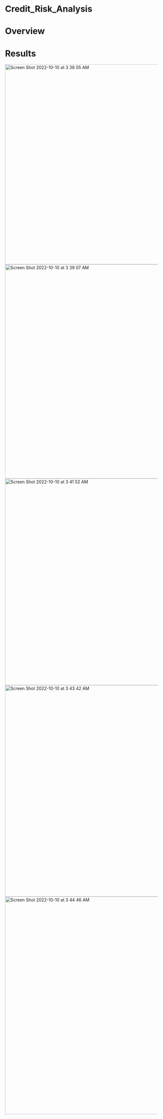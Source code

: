 # Credit_Risk_Analysis

# Overview

# Results

<img width="659" alt="Screen Shot 2022-10-10 at 3 38 05 AM" src="https://user-images.githubusercontent.com/15044088/194847875-fb5adf45-1bfd-4712-87d4-22a349a0ceb6.png">

<img width="705" alt="Screen Shot 2022-10-10 at 3 39 07 AM" src="https://user-images.githubusercontent.com/15044088/194848044-d3f6288e-ce1f-4d71-8173-2897adc7be00.png">

<img width="680" alt="Screen Shot 2022-10-10 at 3 41 52 AM" src="https://user-images.githubusercontent.com/15044088/194848628-b645f572-7df2-4170-979f-b892ea6de0db.png">

<img width="696" alt="Screen Shot 2022-10-10 at 3 43 42 AM" src="https://user-images.githubusercontent.com/15044088/194848772-afe53d20-b28d-4846-a5db-ed6720353294.png">

<img width="716" alt="Screen Shot 2022-10-10 at 3 44 46 AM" src="https://user-images.githubusercontent.com/15044088/194848934-4dd08f96-ed2a-48cc-80b2-e1d141c2bd55.png">
